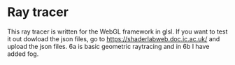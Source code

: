 # Ray tracer

This ray tracer is written for the WebGL framework in glsl. If you want to test it out dowload the json files, go to https://shaderlabweb.doc.ic.ac.uk/ and upload the json files. 6a is basic geometric raytracing and in 6b I have added fog.

